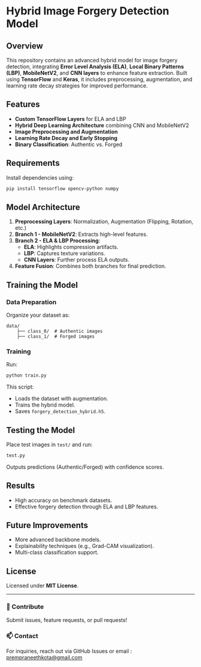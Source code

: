 # Hybrid Image Forgery Detection Model

## Overview
This repository contains an advanced hybrid model for image forgery detection, integrating **Error Level Analysis (ELA)**, **Local Binary Patterns (LBP)**, **MobileNetV2**, and **CNN layers** to enhance feature extraction. Built using **TensorFlow** and **Keras**, it includes preprocessing, augmentation, and learning rate decay strategies for improved performance.

## Features
- **Custom TensorFlow Layers** for ELA and LBP
- **Hybrid Deep Learning Architecture** combining CNN and MobileNetV2
- **Image Preprocessing and Augmentation**
- **Learning Rate Decay and Early Stopping**
- **Binary Classification**: Authentic vs. Forged

## Requirements
Install dependencies using:
```bash
pip install tensorflow opencv-python numpy
```

## Model Architecture
1. **Preprocessing Layers**: Normalization, Augmentation (Flipping, Rotation, etc.)
2. **Branch 1 - MobileNetV2**: Extracts high-level features.
3. **Branch 2 - ELA & LBP Processing**:
   - **ELA**: Highlights compression artifacts.
   - **LBP**: Captures texture variations.
   - **CNN Layers**: Further process ELA outputs.
4. **Feature Fusion**: Combines both branches for final prediction.

## Training the Model
### Data Preparation
Organize your dataset as:
```
data/
    ├── class_0/  # Authentic images
    ├── class_1/  # Forged images
```
### Training
Run:
```python
python train.py
```
This script:
- Loads the dataset with augmentation.
- Trains the hybrid model.
- Saves `forgery_detection_hybrid.h5`.

## Testing the Model
Place test images in `test/` and run:
```python
test.py
```
Outputs predictions (Authentic/Forged) with confidence scores.

## Results
- High accuracy on benchmark datasets.
- Effective forgery detection through ELA and LBP features.

## Future Improvements
- More advanced backbone models.
- Explainability techniques (e.g., Grad-CAM visualization).
- Multi-class classification support.

## License
Licensed under **MIT License**.

---
### 🚀 Contribute
Submit issues, feature requests, or pull requests!

### 📫 Contact
For inquiries, reach out via GitHub Issues or email : prempraneethkota@gmail.com

